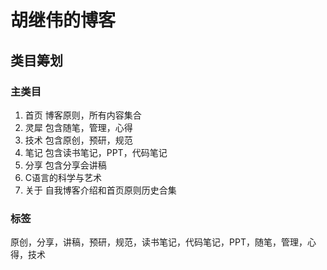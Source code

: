 # 胡继伟的博客

## 类目筹划

### 主类目
1. 首页 博客原则，所有内容集合
2. 灵犀 包含随笔，管理，心得
3. 技术 包含原创，预研，规范
4. 笔记 包含读书笔记，PPT，代码笔记
5. 分享 包含分享会讲稿
6. C语言的科学与艺术
7. 关于 自我博客介绍和首页原则历史合集

### 标签
原创，分享，讲稿，预研，规范，读书笔记，代码笔记，PPT，随笔，管理，心得，技术
